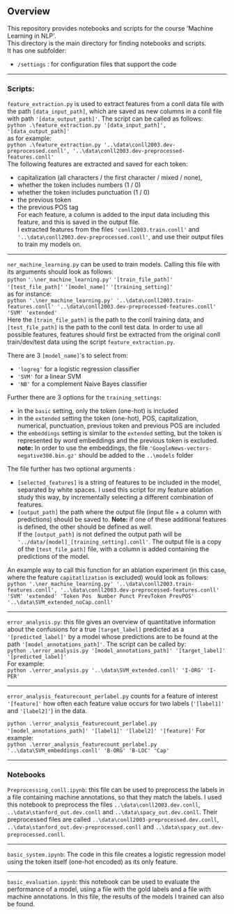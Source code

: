 ## Overview

This repository provides notebooks and scripts for the course 'Machine Learning in NLP'.  
This directory is the main directory for finding notebooks and scripts.   
It has one subfolder:
* `/settings` : for configuration files that support the code 

--------------

### Scripts:

`feature_extraction.py` is used to extract features from a conll data file with the path `[data_input_path]`, which are saved as new columns in a conll file with path `'[data_output_path]'`. The script can be called as follows:  
`python .\feature_extraction.py '[data_input_path]', '[data_output_path]'`  
as for example:  
`python .\feature_extraction.py '..\data\conll2003.dev-preprocessed.conll', '..\data\conll2003.dev-preprocessed-features.conll'`  
The following features are extracted and saved for each token: 
 * capitalization (all characters / the first character / mixed / none), 
 * whether the token includes numbers (1 / 0)
 * whether the token includes punctuation (1 / 0)
 * the previous token
 * the previous POS tag  
 For each feature, a column is added to the input data including this feature, and this is saved in the output file.  
 I extracted features from the files `'conll2003.train.conll'` and `'..\data\conll2003.dev-preprocessed.conll'`, and use their output files to train my models on.
-----------

`ner_machine_learning.py` can be used to train models. Calling this file with its arguments should look as follows:  
`python` `'.\ner_machine_learning.py'` `'[train_file_path]'` `'[test_file_path]'` `'[model_name]'` `'[training_setting]'`  
as for instance:  
`python '.\ner_machine_learning.py' '..\data\conll2003.train-features.conll' '..\data\conll2003.dev-preprocessed-features.conll' 'SVM' 'extended'`  
Here the `[train_file_path]` is the path to the conll training data, and `[test_file_path]` is the path to the conll test data. In order to use all possible features, features should first be extracted from the original conll train/dev/test data using the script `feature_extraction.py`.

There are 3 `[model_name]`'s to select from:
* `'logreg'` for a logistic regression classifier
* `'SVM'` for a linear SVM
* `'NB'` for a complement Naive Bayes classifier

Further there are 3 options for the `training_settings`:
* in the `basic` setting, only the token (one-hot) is included
* in the `extended` setting the token (one-hot), POS, capitalization, numerical, punctuation, previous token and previous POS are included
* the `embeddings` setting is similar to the `extended` setting, but the token is represented by word embeddings and the previous token is excluded. **note:** In order to use the embeddings, the file `'GoogleNews-vectors-negative300.bin.gz'` should be added to the `..\models` folder 

The file further has two optional arguments :   
* `[selected_features]` is a string of features to be included in the model, separated by white spaces. I used this script for my feature ablation study this way, by incrementally selecting a different combination of features.
* `[output_path]` the path where the output file (input file + a column with predictions) should be saved to.
**Note:** if one of these additional features is defined, the other should be defined as well.  
If the `[output_path]` is not defined the output path will be `'../data/[model]_[training_setting].conll'`. The output file is a copy of the `[test_file_path]` file, with a column is added containing the predictions of the model.

An example way to call this function for an ablation experiment (in this case, where the feature `capitatlization` is excluded) would look as follows:  
`python '.\ner_machine_learning.py' '..\data\conll2003.train-features.conll', '..\data\conll2003.dev-preprocessed-features.conll' 'SVM' 'extended' 'Token Pos  Number Punct PrevToken PrevPOS' '..\data\SVM_extended_noCap.conll'`  

-----------

`error_analysis.py`: this file gives an overview of quantitative information about the confusions for a true `[target_label]` predicted as a `'[predicted_label]'` by a model whose predictions are to be found at the path `'[model_annotations_path]'`. The script can be called by:  
`python .\error_analysis.py '[model_annotations_path]' '[target_label]' '[predicted_label]'`  
For example:  
`python .\error_analysis.py '..\data\SVM_extended.conll' 'I-ORG' 'I-PER'`

-----------

`error_analysis_featurecount_perlabel.py` counts for a feature of interest `'[feature]'` how often each feature value occurs for two labels (`'[label1]'` and `'[label2]'`) in the data.

`python .\error_analysis_featurecount_perlabel.py '[model_annotations_path]' '[label1]' '[label2]' '[feature]'`
For example:  
`python .\error_analysis_featurecount_perlabel.py '..\data\SVM_embeddings.conll' 'B-ORG' 'B-LOC' 'Cap'`

-----------
### Notebooks

`Preprocessing_conll.ipynb`:  this file can be used to preprocess the labels in a file containing machine annotations, so that they match the labels. I used this notebook to preprocess the files `..\data\conll2003.dev.conll`, `..\data\stanford_out.dev.conll` and `..\data\spacy_out.dev.conll`. Their preprocessed files are called `..\data\conll2003-preprocessed.dev.conll`, `..\data\stanford_out.dev-preprocessed.conll` and `..\data\spacy_out.dev-preprocessed.conll`.

-----------
`basic_system.ipynb`: The code in this file creates a logistic regression model using the token itself (one-hot encoded) as its only feature.

-----------

`basic_evaluation.ipynb`: this notebook can be used to evaluate the performance of a model, using a file with the gold labels and a file with machine annotations. In this file, the results of the models I trained can also be found. 



